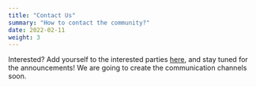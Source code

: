 ```yaml
---
title: "Contact Us"
summary: "How to contact the community?"
date: 2022-02-11
weight: 3
---
```


Interested?
Add yourself to the interested parties [here](https://github.com/openfeatureflags/governance/blob/main/interested-parties.md),
and stay tuned for the announcements!
We are going to create the communication channels soon.
